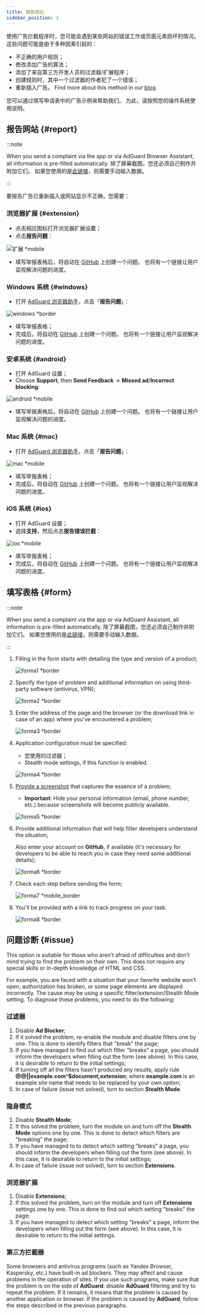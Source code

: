 ```yaml
---
title: 报告网站
sidebar_position: 3
---
```



使用广告拦截程序时，您可能会遇到某些网站的错误工作或页面元素损坏的情况。 这些问题可能是由于多种因素引起的：

- 不正确的用户规则；
- 修改添加广告的算法；
- 添加了来自第三方开发人员的过滤器/扩展程序；
- 创建规则时，其中一个过滤器的作者犯了一个错误；
- 重新插入广告。 Find more about this method in our [blog](https://adguard.com/en/blog/ad-reinsertion.html).

您可以通过填写申请表中的广告示例来帮助我们。 为此，请按照您的操作系统使用说明。

## 报告网站 {#report}

:::note

When you send a complaint via the app or via AdGuard Browser Assistant, all information is pre-filled automatically. 除了屏幕截图，您还必须自己制作并附加它们。 如果您使用的是[此链接](https://reports.adguard.com/new_issue.html)，则需要手动输入数据。

:::

要报告广告已重新插入或网站显示不正确，您需要：

### 浏览器扩展 {#extension}

- 点击相应图标打开浏览器扩展设置；
- 点击**报告问题**：

![扩展 *mobile](https://cdn.adtidy.org/content/Kb/ad_blocker/guides/extension_issue.png)

- 填写举报表格后，将自动在 [GitHub](https://github.com/AdguardTeam/AdguardFilters/issues) 上创建一个问题。 也将有一个链接让用户监视解决问题的进度。

### Windows 系统 {#windows}

- 打开 [AdGuard 浏览器助手](/adguard-for-windows/browser-assistant)，点击「**报告问题**」：

![windows *border](https://cdn.adtidy.org/content/Kb/ad_blocker/guides/browser-assistant.png)

- 填写举报表格；
- 完成后，将自动在 [GitHub](https://github.com/AdguardTeam/AdguardFilters/issues) 上创建一个问题。 也将有一个链接让用户监视解决问题的进度。

### 安卓系统 {#android}

- 打开 AdGuard 设置；
- Choose **Support**, then **Send Feedback** → **Missed ad**/**Incorrect blocking**:

![android *mobile](https://cdn.adtidy.org/content/Kb/ad_blocker/guides/android.png)

- 填写举报表格后，将自动在 [GitHub](https://github.com/AdguardTeam/AdguardFilters/issues) 上创建一个问题。 也将有一个链接让用户监视解决问题的进度。

### Mac 系统 {#mac}

- 打开 [AdGuard 浏览器助手](/adguard-for-mac/browser-assistant)，点击「**报告问题**」：

![mac *mobile](https://cdn.adtidy.org/content/kb/ad_blocker/guides/browser-assistant-mac.png)

- 填写举报表格；
- 完成后，将自动在 [GitHub](https://github.com/AdguardTeam/AdguardFilters/issues) 上创建一个问题。 也将有一个链接让用户监视解决问题的进度。

### iOS 系统 {#ios}

- 打开 AdGuard 设置；
- 选择**支持**，然后点击**报告错误拦截**：

![ios *mobile](https://cdn.adtidy.org/content/Kb/ad_blocker/guides/ios_issue.png)

- 填写举报表格；
- 完成后，将自动在 [GitHub](https://github.com/AdguardTeam/AdguardFilters/issues) 上创建一个问题。 也将有一个链接让用户监视解决问题的进度。

## 填写表格 {#form}

:::note

When you send a complaint via the app or via AdGuard Assistant, all information is pre-filled automatically. 除了屏幕截图，您还必须自己制作并附加它们。 如果您使用的是[此链接](https://reports.adguard.com/new_issue.html)，则需要手动输入数据。

:::

1. Filling in the form starts with detailing the type and version of a product;

    ![forma1 *border](https://cdn.adtidy.org/content/Kb/ad_blocker/guides/forma1en.png)

2. Specify the type of problem and additional information on using third-party software (antivirus, VPN);

    ![forma2 *border](https://cdn.adtidy.org/content/Kb/ad_blocker/guides/forma2en.png)

3. Enter the address of the page and the browser (or the download link in case of an app) where you've encountered a problem;

    ![forma3 *border](https://cdn.adtidy.org/content/Kb/ad_blocker/guides/forma3en.png)

4. Application configuration must be specified:

    - 您使用的过滤器；
    - Stealth mode settings, if this function is enabled.

    ![forma4 *border](https://cdn.adtidy.org/content/kb/ad_blocker/guides/forma4en.png)

5. [Provide a screenshot](../take-screenshot) that captures the essence of a problem;

    - **Important**: Hide your personal information (email, phone number, etc.) because screenshots will become publicly available.

    ![forma5 *border](https://cdn.adtidy.org/content/Kb/ad_blocker/guides/forma5en.png)

6. Provide additional information that will help filter developers understand the situation;

    Also enter your account on **GitHub**, if available (it's necessary for developers to be able to reach you in case they need some additional details);

    ![forma6 *border](https://cdn.adtidy.org/content/Kb/ad_blocker/guides/forma6en.png)

7. Check each step before sending the form;

    ![forma7 *mobile_border](https://cdn.adtidy.org/content/Kb/ad_blocker/guides/forma7en.png)

8. You'll be provided with a link to track progress on your task.

    ![forma8 *border](https://cdn.adtidy.org/content/Kb/ad_blocker/guides/forma8en.png)

## 问题诊断 {#issue}

This option is suitable for those who aren’t afraid of difficulties and don’t mind trying to find the problem on their own. This does not require any special skills or in-depth knowledge of HTML and CSS.

For example, you are faced with a situation that your favorite website won’t open, authorization has broken, or some page elements are displayed incorrectly. The cause may be using a specific filter/extension/Stealth Mode setting. To diagnose these problems, you need to do the following:

### **过滤器**

1. Disable **Ad Blocker**;
2. If it solved the problem, re-enable the module and disable filters one by one. This is done to identify filters that "break" the page;
3. If you have managed to find out which filter "breaks" a page, you should inform the developers when filling out the form (see above). In this case, it is desirable to return to the initial settings;
4. If turning off all the filters hasn't produced any results, apply rule **@@||example.com^$document,extension**; where **example.com** is an example site name that needs to be replaced by your own option;
5. In case of failure (issue not solved), turn to section **Stealth Mode**.

### **隐身模式**

1. Disable **Stealth Mode**;
2. If this solved the problem, turn the module on and turn off the **Stealth Mode** options one by one. This is done to detect which filters are "breaking" the page;
3. If you have managed to to detect which setting "breaks" a page, you should inform the developers when filling out the form (see above). In this case, it is desirable to return to the initial settings;
4. In case of failure (issue not solved), turn to section **Extensions**.

### **浏览器扩展**

1. Disable **Extensions**;
2. If this solved the problem, turn on the module and turn off **Extensions** settings one by one. This is done to find out which setting "breaks" the page;
3. If you have managed to detect which setting "breaks" a page, inform the developers when filling out the form (see above). In this case, it is desirable to return to the initial settings.

### **第三方拦截器**

Some browsers and antivirus programs (such as Yandex Browser, Kaspersky, etc.) have built-in ad blockers. They may affect and cause problems in the operation of sites. If you use such programs, make sure that the problem is on the side of **AdGuard**: disable **AdGuard** filtering and try to repeat the problem. If it remains, it means that the problem is caused by another application or browser. If the problem is caused by **AdGuard**, follow the steps described in the previous paragraphs.
